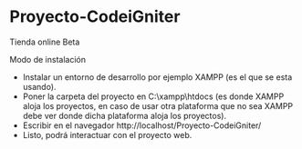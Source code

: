 # Proyecto-CodeiGniter
 Tienda online Beta

 Modo de instalación
 - Instalar un entorno de desarrollo por ejemplo XAMPP (es el que se esta usando).
 - Poner la carpeta del proyecto en C:\xampp\htdocs (es donde XAMPP aloja los proyectos, en caso de usar otra plataforma que no sea XAMPP debe ver donde dicha plataforma aloja los proyectos).
 - Escribir en el navegador http://localhost/Proyecto-CodeiGniter/
 - Listo, podrá interactuar con el proyecto web. 